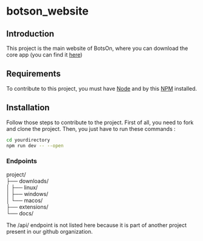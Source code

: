 # botson_website

## Introduction
This project is the main website of BotsOn, where you can download the core app (you can find it [here](https://github.com/BotsOn-app/Desktop))

## Requirements
To contribute to this project, you must have [Node](https://nodejs.org/en/) and by this [NPM](https://www.npmjs.com/) installed.

## Installation
Follow those steps to contribute to the project.
First of all, you need to fork and clone the project.
Then, you just have to run these commands :
```bash
cd yourdirectory
npm run dev -- --open 
```

### Endpoints
project/  
├── downloads/  
│   ├── linux/  
│   ├── windows/  
│   └── macos/  
├── extensions/  
└── docs/  

The /api/ endpoint is not listed here because it is part of another project present in our github organization.
